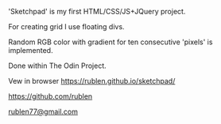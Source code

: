 'Sketchpad' is my first HTML/CSS/JS+JQuery project.

For creating grid I use floating divs.

Random RGB color with gradient for ten consecutive 'pixels' is implemented.


Done within The Odin Project.

Vew in browser https://rublen.github.io/sketchpad/

https://github.com/rublen

rublen77@gmail.com

